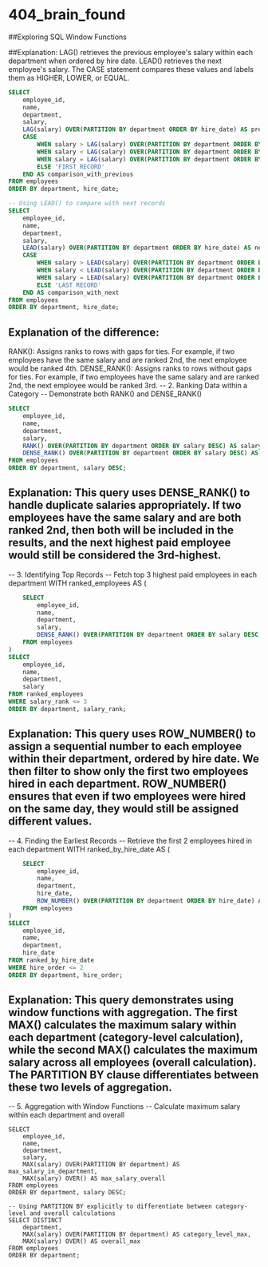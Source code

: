 # 404_brain_found
##Exploring SQL Window Functions

##Explanation: LAG() retrieves the previous employee's salary within each department when ordered by hire date. LEAD() retrieves the next employee's salary. The CASE statement compares these values and labels them as HIGHER, LOWER, or EQUAL.
~~~sql
SELECT 
    employee_id, 
    name, 
    department, 
    salary,
    LAG(salary) OVER(PARTITION BY department ORDER BY hire_date) AS previous_salary,
    CASE 
        WHEN salary > LAG(salary) OVER(PARTITION BY department ORDER BY hire_date) THEN 'HIGHER'
        WHEN salary < LAG(salary) OVER(PARTITION BY department ORDER BY hire_date) THEN 'LOWER'
        WHEN salary = LAG(salary) OVER(PARTITION BY department ORDER BY hire_date) THEN 'EQUAL'
        ELSE 'FIRST RECORD'
    END AS comparison_with_previous
FROM employees
ORDER BY department, hire_date;

-- Using LEAD() to compare with next records
SELECT 
    employee_id, 
    name, 
    department, 
    salary,
    LEAD(salary) OVER(PARTITION BY department ORDER BY hire_date) AS next_salary,
    CASE 
        WHEN salary > LEAD(salary) OVER(PARTITION BY department ORDER BY hire_date) THEN 'HIGHER'
        WHEN salary < LEAD(salary) OVER(PARTITION BY department ORDER BY hire_date) THEN 'LOWER'
        WHEN salary = LEAD(salary) OVER(PARTITION BY department ORDER BY hire_date) THEN 'EQUAL'
        ELSE 'LAST RECORD'
    END AS comparison_with_next
FROM employees
ORDER BY department, hire_date;
~~~
## Explanation of the difference:
RANK(): Assigns ranks to rows with gaps for ties. For example, if two employees have the same salary and are ranked 2nd, the next employee would be ranked 4th.
DENSE_RANK(): Assigns ranks to rows without gaps for ties. For example, if two employees have the same salary and are ranked 2nd, the next employee would be ranked 3rd.
-- 2. Ranking Data within a Category
-- Demonstrate both RANK() and DENSE_RANK()

~~~sql
SELECT 
    employee_id,
    name,
    department,
    salary,
    RANK() OVER(PARTITION BY department ORDER BY salary DESC) AS salary_rank,
    DENSE_RANK() OVER(PARTITION BY department ORDER BY salary DESC) AS salary_dense_rank
FROM employees
ORDER BY department, salary DESC;

~~~
## Explanation: This query uses DENSE_RANK() to handle duplicate salaries appropriately. If two employees have the same salary and are both ranked 2nd, then both will be included in the results, and the next highest paid employee would still be considered the 3rd-highest.

-- 3. Identifying Top Records
-- Fetch top 3 highest paid employees in each department
WITH ranked_employees AS (
~~~sql
    SELECT 
        employee_id,
        name,
        department,
        salary,
        DENSE_RANK() OVER(PARTITION BY department ORDER BY salary DESC) AS salary_rank
    FROM employees
)
SELECT 
    employee_id,
    name,
    department,
    salary
FROM ranked_employees
WHERE salary_rank <= 3
ORDER BY department, salary_rank;

~~~
## Explanation: This query uses ROW_NUMBER() to assign a sequential number to each employee within their department, ordered by hire date. We then filter to show only the first two employees hired in each department. ROW_NUMBER() ensures that even if two employees were hired on the same day, they would still be assigned different values.

-- 4. Finding the Earliest Records
-- Retrieve the first 2 employees hired in each department
WITH ranked_by_hire_date AS (

~~~sql
    SELECT 
        employee_id,
        name,
        department,
        hire_date,
        ROW_NUMBER() OVER(PARTITION BY department ORDER BY hire_date) AS hire_order
    FROM employees
)
SELECT 
    employee_id,
    name,
    department,
    hire_date
FROM ranked_by_hire_date
WHERE hire_order <= 2
ORDER BY department, hire_order;
~~~

## Explanation: This query demonstrates using window functions with aggregation. The first MAX() calculates the maximum salary within each department (category-level calculation), while the second MAX() calculates the maximum salary across all employees (overall calculation). The PARTITION BY clause differentiates between these two levels of aggregation.

-- 5. Aggregation with Window Functions
-- Calculate maximum salary within each department and overall
~~~
SELECT 
    employee_id,
    name,
    department,
    salary,
    MAX(salary) OVER(PARTITION BY department) AS max_salary_in_department,
    MAX(salary) OVER() AS max_salary_overall
FROM employees
ORDER BY department, salary DESC;

-- Using PARTITION BY explicitly to differentiate between category-level and overall calculations
SELECT DISTINCT
    department,
    MAX(salary) OVER(PARTITION BY department) AS category_level_max,
    MAX(salary) OVER() AS overall_max  
FROM employees
ORDER BY department;
~~~
